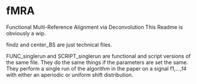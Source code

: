 # fMRA
Functional Multi-Reference Alignment via Deconvolution
This Readme is obviously a wip.

findz and center_BS are just technical files.

FUNC_singlerun and SCRIPT_singlerun are functional and script versions of the same file. They do the same things if the parameters are set the same. They perform a single run of the algorithm in the paper on a signal f1,...,f4 with either an aperiodic or uniform shift distribution.  
